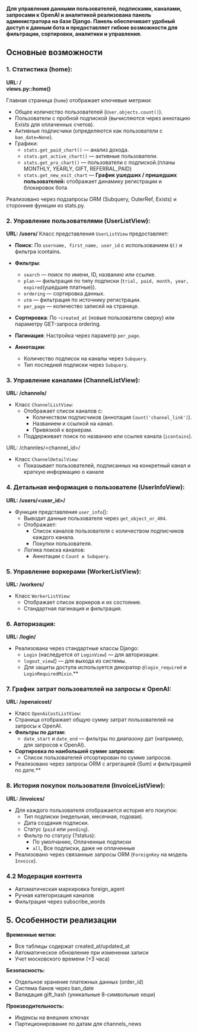 
**Для управления данными пользователей, подписками, каналами, запросами к OpenAI и аналитикой реализована панель администратора на базе Django. Панель обеспечивает удобный доступ к данным бота и предоставляет гибкие возможности для фильтрации, сортировки, аналитики и управления.**
## Основные возможности

### 1. Статистика (home):

**URL: /  
views.py::home()**

Главная страница (`home`) отображает ключевые метрики:

- Общее количество пользователей (`User.objects.count()`).
- Пользователи с пробной подпиской (вычисляются через аннотацию Exists для оплаченных счетов).
- Активные подписчики (определяются как пользователи с `ban_date=None`).
- Графики:
	- `stats.get_paid_chart()` — анализ дохода.
	- `stats.get_active_chart()` — активные пользователи.
	- `stats.get_pro_chart()` — пользователи с подпиской.(планы MONTHLY, YEARLY, GIFT, REFERRAL_PAID)
	- `stats.get_new_exit_chart` — **График ушедших / пришедших пользователей:** отображает динамику регистрации и блокировок бота

Реализовано через подзапросы ORM (Subquery, OuterRef, Exists) и сторонние функции из stats.py.

### 2. Управление пользователями (UserListView):

**URL: /users/**
Класс представления `UserListView` предоставляет:

- **Поиск**: По `username, first_name, user_id` с использованием `Q()` и фильтра icontains.
- **Фильтры**:
	- `search` — поиск по имени, ID, названию или ссылке.
	- `plan` — фильтрация по типу подписки (`trial, paid, month, year, expired`(ушедшие платные)).
	- `ordering` — сортировка данных.
	- `utm` — фильтрация по источнику регистрации.
	- `per_page` — количество записей на странице.
    
- **Сортировка**: По -`created_at` (новые пользователи сверху) или параметру GET-запроса ordering.
- **Пагинация**: Настройка через параметр `per_page`.
- **Аннотации**:
	- Количество подписок на каналы через `Subquery`.
	- Тип последней подписки через `Subquery`.  

### 3. Управление каналами (ChannelListView):

**URL: /channels/**
- Класс `ChannelListView`:
	- Отображает список каналов с:
		- Количеством подписчиков (аннотация `Count('channel_link')`).
		- Названием и ссылкой на канал.
		- Привязкой к воркерам.
	- Поддерживает поиск по названию или ссылке канала (`icontains`).

URL: /channles/<channel_id>/
- Класс `ChannelDetailView`:
	- Показывает пользователей, подписанных на конкретный канал и краткую информацию о канале  

### 4. Детальная информация о пользователе (UserInfoView):

**URL: /users/<user_id>/**
- Функция представления `user_info`():
	- Выводит данные пользователя через `get_object_or_404`.
	- Отображает:
		- Список каналов пользователя с количеством подписчиков каждого канала.
		- Покупки пользователя.
	- Логика поиска каналов:
		- Аннотации с `Count и Subquery`.

### 5. Управление воркерами (WorkerListView):

**URL: /workers/**
- Класс `WorkerListView`:
	- Отображает список воркеров и их состояние.
	- Стандартная пагинация и фильтрация.  

### 6.  Авторизация:

**URL: /login/**
- Реализована через стандартные классы Django:
	- `Login` (наследуется от `LoginView`) — для авторизации.
	- `logout_view`() — для выхода из системы.
	- Для защиты доступа используется декоратор `@login_required` и `LoginRequiredMixin`.**

### 7. График затрат пользователей на запросы к OpenAI:

**URL: /openaicost/**
- Класс `OpenAiCostListView`:
- Страница отображает общую сумму затрат пользователей на запросы к OpenAI.
- **Фильтры по датам:**
	- `date_start` и `date_end` — фильтры по диапазону дат (например, для запросов к OpenAI).
- **Сортировка по наибольшей сумме запросов:**
	- Список пользователей отсортирован по сумме запросов.
- Реализовано через запросы ORM с агрегацией (Sum) и фильтрацией по дате.**

### 8. История покупок пользователя (InvoiceListView):
**URL: /invoices/**
- Для каждого пользователя отображается история его покупок:
	- Тип подписки (недельная, месячная, годовая).
	- Дата создания подписки.
	- Статус (`paid` или `pending`).
	- Фильтр по статусу (?status):  
	    - По умолчанию, Оплаченные подписки  
	    - `all`, Все подписки, даже не оплаченные
- Реализовано через связанные запросы ORM (`ForeignKey` на модель `Invoice`).

### 4.2 Модерация контента

- Автоматическая маркировка foreign_agent
- Ручная категоризация каналов
- Фильтрация через subscribe_words
## 5. Особенности реализации

**Временные метки:**

- Все таблицы содержат created_at/updated_at
- Автоматическое обновление при изменении записи
- Учет московского времени (+3 часа)

**Безопасность:**
- Отдельное хранение платежных данных (order_id)
- Система банов через ban_date
- Валидация gift_hash (уникальные 8-символьные хеши)

**Производительность:**
- Индексы на внешних ключах
- Партиционирование по датам для channels_news